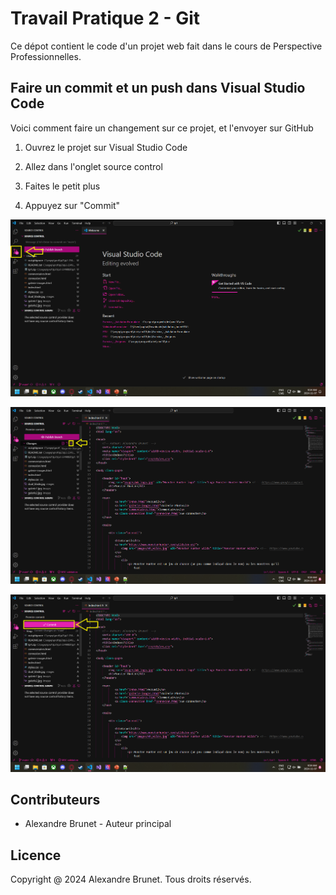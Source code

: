 
# Travail Pratique 2 - Git

Ce dépot contient le code d'un projet web fait dans le cours de Perspective Professionnelles.

## Faire un commit et un push dans Visual Studio Code

Voici comment faire un changement sur ce projet, et l'envoyer sur GitHub

1. Ouvrez le projet sur Visual Studio Code 

2. Allez dans l'onglet source control

3. Faites le petit plus

4. Appuyez sur "Commit"

![Source Control](source_crl.png "Source Control")

![Le plus](le_plus.png "Le plus")

![Commit](commit.png "Commit")

## Contributeurs

- Alexandre Brunet - Auteur principal

## Licence
Copyright @ 2024 Alexandre Brunet. Tous droits réservés.